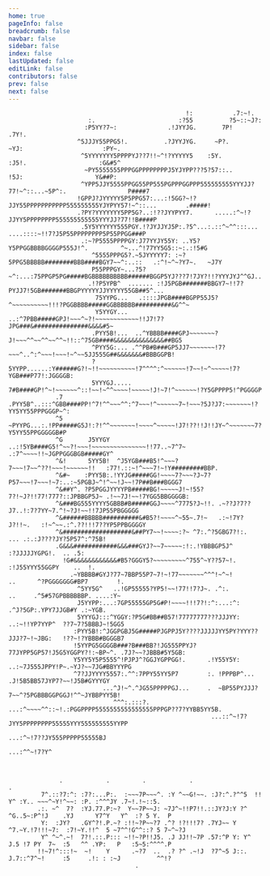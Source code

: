 ```yaml
---
home: true
pageInfo: false
breadcrumb: false
navbar: false
sidebar: false
index: false
lastUpdated: false
editLink: false
contributors: false
prev: false
next: false
---
```


                                                     !:           .7:~!.
                          :.                       :?55          ?5~::~J?:
                         :P5YY?7~:              .!JYYJG.       7P!      .7Y!.
                       ^5JJJY55PPG5!.          .?JYYJYG.     ~P?.          ~YJ:                      :PY~.
                        ^5YYYYYYY5PPPPYJ??7!!~^!?YYYYY5    :5Y.              :J5!.                    :G&#5^
                         ~PY5555555PPPGGPPPPPPPPJ5YJYPP???5?57::..              !5J:                    Y&##P:
                        ^YPP5JJY5555PPGG55PP555PGPPPGGPPP555555555YYYJJ?77!~^::...~5P^:.                 P####7
                       !GPPJ?JYYYYY5P5PPG57:...:!5GG?~!?JJY55PPPPPPPPPPP555555555YJYPYY57!~^::...        .#####!
                       .?PY?YYYYYYY5PP5G?..:!??JYYPYY7.      .....:^~!?JJYY5PPPPPPPP555555555555YYYJJ?77!!B####P
                        .5Y5YYYYYY555PGY.!?JYJJYJ5P:.?5^...:.::^~^^:::... ....::::~!!7?J5P55PPPPPPPP5P55PPGG###P
                        .:~?P5555PPPPGY:J77YYJY55Y: ..Y5?Y5PPGGBBBBGGGGP555J!^.         ^~...^!77YY5G5::~:.:!5#G
                           ^5555PPPG5?.~5JYYYYY7: :~?5PPG5BBBBB########BBB####BGY7~~^:..::   .:^!~^~?Y7~.   ~J7Y
                           P55PPPGY~...?5?~^:...:75PPGP5PG#####BGBBBBBBBBBB######BGGP5YJ???7!7JY?!!?YYYJYJ^^GJ..
                          .!?P5YPB^  ....... :!J5PGB#######BBGY7~!!7?PYJJ7!5GB#######BBGPYYYYYJJYYYYY55GB##5^...
                            75YYPG...   .::::JPGB####BGPP55J5?^~~~~~~~~~~!!!?PGGBBBB#####GGBBBBBB##########&G^^~
                            Y5YYGY...  ..:^7PBB#####GPJ!~~~^~?!~~~~~~~~~~~~!!J7!7?JPG###&###############&&&&#5~
                           .PYY5B!...  ..^YBBBB####GPJ~~~~~~~?J!~~~^^~~^^~~^^~!!::^75GB####&&&&&&&&&&&&&&##BG5
                           ^PYY5G:... .^^PB#B###GP5JJ7~~~~~~~!7?~~~^..^:^~~~!~~~!~^~~5JJ555G##&&&&&&&#BBBGGPB!
                           ?5YYPP......:Y######G?!~!!~~~~~~~~~~!7^^^^:^~~~~~~!7~~!~^~~~~~!7?YGB###P77!:JGGGGB:
                           5YYYGJ..... 7#B####GP!^~!~~~~~~^::!~~!~^^~~~~!~~~~~!J!~7!^~~~~~~!?Y5GPPPP5!^PGGGGP
                 .7       .PYY5B^..:::^GBB####PP!^7!^^~~~^^:^7~~~!^~~~~~~7~!~~~?5J?J7:~~~~~~~!?YY5YY55PPPGGGP~^:
                 ^5       ~PYYPG...:.!PP#####G5J!:?!^^~~~~~~~!~~~~^~~~~~!J7!??!!J!!JY~^~~~~~~~7?Y5YY55PPGGGGGB#P
                 ^G       J5YYGY ..:!5YB####G5!^~~?!~~~!~~~~~~~~~~~~~~~!!77..~7^7~ .:7^~~~~!!~JGPPGGGBGB#####GY^
                 ^&!      5YY5B!  ^J5YGB###B5!^~~~?7~~~!7~~^??!~~~!~~~~~~!!   :77!.::~!^~~~7!~!Y#########BBP.
                 ^&#~    :PYY5B:.!YYJG#####GG!~~~~7?~~~?J~7?P57~~~!7~~~!~7:..:~5PGBJ~^!^~~!J~~!7P##B###BGGG7
                 ^&##Y^. ?P5PGGJYYYYPB#####BG!~~~~~J!~!55?7?!~J?!!77!777?::JPBBGP5J~ .!~~7J!~~!7YGG5BBGGGGB:
                 ^&###BG555YYYY5GBBB#B#####GGJ~~~~^7775?J~!!. .~??J?7??J7..!:7?7YY~7.^!~?J!~~!!7JP55PBGGGGG
                 ^&######BBBBB##########&#B5?!~~~~^~55~.7!~   .:~!7Y?J?!!~.   :!~^~~.:^.??!!!7??YP5PPBGGGGY
                 ^&###################&##PY7~~!~~~~:?~ ^7:.^?5GBG7?!:.          ... .:.:J????JY?5P57^:^75B!
                 .G&&&############&&&###GYJ?~~7~~~~~:!:.!YBBBGP5J^                    :?JJJJJYGPG!.  .. .5:
                   !G#&&&&&&&&&&&&#B5?GGGY5?~~~~~~~~~^755^~Y??57~!.                :!J55YYY55GGPY    ..  !.
                     .~YBBBB#GYJ?77~7BBP55P7~7!~!77~~~~~~~^^^!~^~!         ..      ^?PGGGGGGG#BP7        !.
                       ^5YY5G^   ..!GP55555?YP5!~~!77!!7?J~. .^:.          ..     .^5#57GPBBBBBBP. ....:Y~
                       J5YYPP:...:7GP55555GP5G#P!~~~~!!!7?!:^:...:^:           .^J?5GP:.YPY7JJGB#Y .:~YGB.
                       5YYYGJ:::^YGGY:?P5G#BB##B57!77777777???JJJYY:     ..:~!!YP7YYP^  ??7~7?5BBBJ~!5GG5
                      :PYY5B!:^JGGPGBJ5G#####PJGPPJ5Y????JJJJJYY5PY?YYY??JJJ?7~!~JBG:   !??~!?YBBB#BGGGB7
                      !5YYPG5GGGGB###?B###BB?!JG555PPYJ?77JYPP5GP57!J5G5YGGPY?!:~BP~^. .7J?~~?JBBB#5Y5GB:
                      Y5YY5Y5P5555^!PJPJ^?GGJYGPPGG!.      .!Y55Y5Y:  ..:~7J555JPPY!P~.~YJ?~~7JG#BBYYYPG
                      ^7?JJYYYY5557:.^^:7PPY55YY5P7        :. !PPPBP^...    .J!5B5BB57JYP7?~~!J5B#GYYYGY
                              ...^J!~^.^JG55PPPPPGJ...     .  ~BP55PYJJJ?7~~^?5PGBBBGGPGGJ!^^~JYBBPYY5B!
                                 ^^^:.:::?.  ...:^~~~~^^::~!.:PGGPPPP5555555555555555PPPGP??7?YYBB5YY5B.
                                                            ...::^~!7?JYY5PPPPPPPP55555YYY555555555YYPP
                                                                            ...:^~!7??JY555PPPPP55555BJ
                                                                                           ...:^^~!7?Y^



                  .            .         .            .                                         .
             7^.::?7:^: :7?:...P:.  :~~~7P~~~^. :Y ^~~G!~~. :J?:^.?^^5  !! Y^ :Y.. ~~~^~Y!^~~: :P. :^^^JY .7~!.!~::5.
            .:. ~^  7?  :YJ.77.P:~?  Y~~7P~~J: ~7J^~!!P7!!.::JY?J:Y ?^ ^G..5~:P^!J    .YJ      Y7^Y   Y^  :? 5 Y.  P
             Y:  :JY?   .GY^?!.P.~? :!!~?P~~?7 .^? !?!!!7? .7YJ~~ Y ^7.~Y.!7!!!~7:  :7!~Y.!!^  5 ~7^^!G^^::? 5 7~^~?J
             Y^ ^~^.~!  7?!.::.P::: ~!!~?P!!J5. .J JJ!!~7P .57:^P Y: Y^ J.5 !7 PY  7~  :5   ^^ .YP:   P   :5~5:^^^^.P
            !!~7!^:::!~  ~!    Y      .~?7  ..  .? ?^ .~!J  ?7^~5 J::.  J.7::^7^~!     :5     .!: : :~J          ^^!?
                                       .




<!-- markdownlint-disable-file -->
